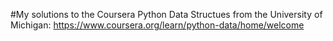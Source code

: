 #My solutions to the Coursera Python Data Structues from the University of Michigan: https://www.coursera.org/learn/python-data/home/welcome
